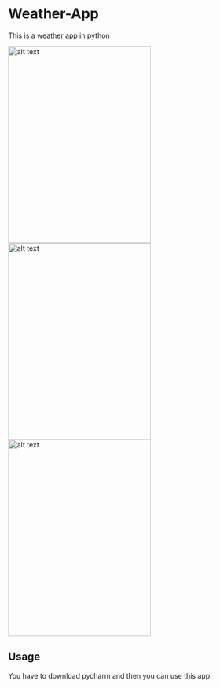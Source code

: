 # Weather-App
This is a weather app in python

<img src="https://github.com/Eraytrn/weather-app/assets/114070901/5a75d664-ff63-46ca-b3c8-5810b0cf83d9" alt="alt text" width="290" height="400">
<img src="https://github.com/Eraytrn/weather-app/assets/114070901/b16ae445-500b-4558-8781-47f0fae6e34a" alt="alt text" width="290" height="400">
<img src="https://github.com/Eraytrn/weather-app/assets/114070901/6ad67647-8b4d-49a4-bcb0-1169bee96652" alt="alt text" width="290" height="400">

## Usage
You have to download pycharm and then you can use this app.

